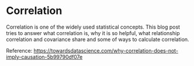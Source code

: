 # Correlation
Correlation is one of the widely used statistical concepts. This blog post tries to answer what correlation is, why it is so helpful, what relationship correlation and covariance share and some of ways to calculate correlation.

Reference: https://towardsdatascience.com/why-correlation-does-not-imply-causation-5b99790df07e
